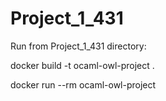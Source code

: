# Project_1_431


Run from Project_1_431 directory:

docker build -t ocaml-owl-project .

docker run --rm ocaml-owl-project

